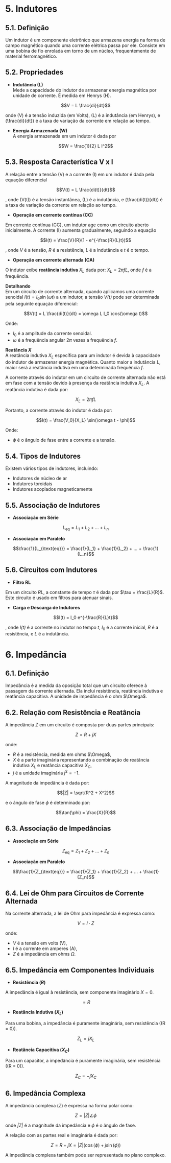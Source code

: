 # 5. Indutores

## 5.1. Definição
Um indutor é um componente eletrônico que armazena energia na forma de campo magnético quando uma corrente elétrica passa por ele. Consiste em uma bobina de fio enrolada em torno de um núcleo, frequentemente de material ferromagnético.

## 5.2. Propriedades
- **Indutância (L)**  
Mede a capacidade do indutor de armazenar energia magnética por unidade de corrente. É medida em Henrys (H).

$$V = L \frac{di}{dt}$$

onde \(V\) é a tensão induzida (em Volts), \(L\) é a indutância (em Henrys), e \(\frac{di}{dt}\) é a taxa de variação da corrente em relação ao tempo.

- **Energia Armazenada (W)**  
A energia armazenada em um indutor é dada por

$$W = \frac{1}{2} L I^2$$

## 5.3. Resposta Característica V x I
A relação entre a tensão \(V\) e a corrente \(I\) em um indutor é dada pela equação diferencial

$$V(t) = L \frac{di(t)}{dt}$$

, onde \(V(t)\) é a tensão instantânea, \(L\) é a indutância, e \(\frac{di(t)}{dt}\) é a taxa de variação da corrente em relação ao tempo.

- **Operação em corrente contínua (CC)**

Em corrente contínua (CC), um indutor age como um circuito aberto inicialmente. A corrente \(I\) aumenta gradualmente, seguindo a equação

$$I(t) = \frac{V}{R}(1 - e^{-\frac{R}{L}t})$$

, onde *V* é a tensão, *R* é a resistência, *L* é a indutância e *t* é o tempo.

- **Operação em corrente alternada (CA)**

O indutor exibe **reatância indutiva** $X_L$ dada por: $X_L = 2 \pi f L$, onde *f* é a frequência.

**Detalhando**  
Em um circuito de corrente alternada, quando aplicamos uma corrente senoidal $I(t) = I_0 \sin(\omega t)$ a um indutor, a tensão *V(t)* pode ser determinada pela seguinte equação diferencial:

$$V(t) = L \frac{di(t)}{dt} = \omega L I_0 \cos(\omega t)$$

Onde:
- $I_0$ é a amplitude da corrente senoidal.
- $\omega$ é a frequência angular $2\pi$ vezes a frequência *f*.

**Reatância *X***  
A reatância indutiva $X_L$ específica para um indutor é devida à capacidade do indutor de armazenar energia magnética. Quanto maior a indutância *L*, maior será a reatância indutiva em uma determinada frequência *f*.

A corrente através do indutor em um circuito de corrente alternada não está em fase com a tensão devido à presença da reatância indutiva $X_L$. A reatância indutiva é dada por:

$$X_L = 2\pi f L$$

Portanto, a corrente através do indutor é dada por:

$$I(t) = \frac{V_0}{X_L} \sin(\omega t - \phi)$$

Onde:
- $\phi$ é o ângulo de fase entre a corrente e a tensão.

## 5.4. Tipos de Indutores
Existem vários tipos de indutores, incluindo:
- Indutores de núcleo de ar
- Indutores toroidais
- Indutores acoplados magneticamente

## 5.5. Associação de Indutores
- **Associação em Série**

$$L_{\text{eq}} = L_1 + L_2 + ... + L_n$$

- **Associação em Paralelo**

$$\frac{1}{L_{\text{eq}}} = \frac{1}{L_1} + \frac{1}{L_2} + ... + \frac{1}{L_n}$$

## 5.6. Circuitos com Indutores
- **Filtro RL**

Em um circuito *RL*, a constante de tempo $\tau$ é dada por $\tau = \frac{L}{R}$. Este circuito é usado em filtros para atenuar sinais.

- **Carga e Descarga de Indutores**

$$I(t) = I_0 e^{-\frac{R}{L}t}$$

, onde *I(t)* é a corrente no indutor no tempo *t*, $I_0$ é a corrente inicial, *R* é a resistência, e *L* é a indutância.

# 6. Impedância

## 6.1. Definição
Impedância é a medida da oposição total que um circuito oferece à passagem da corrente alternada. Ela inclui resistência, reatância indutiva e reatância capacitiva. A unidade de impedância é o ohm $\Omega\$.

## 6.2. Relação com Resistência e Reatância
A impedância *Z* em um circuito é composta por duas partes principais:

$$Z = R + jX$$

onde:
- *R* é a resistência, medida em ohms $\Omega\$,
- *X* é a parte imaginária representando a combinação de reatância indutiva $X_L$ e reatância capacitiva $X_C$,
- *j* é a unidade imaginária $j^2 = -1$.

A magnitude da impedância é dada por:

$$|Z| = \sqrt{R^2 + X^2}$$

e o ângulo de fase $\phi$ é determinado por:

$$\tan(\phi) = \frac{X}{R}$$

## 6.3. Associação de Impedâncias
- **Associação em Série**

$$Z_{\text{eq}} = Z_1 + Z_2 + ... + Z_n$$

- **Associação em Paralelo**

$$\frac{1}{Z_{\text{eq}}} = \frac{1}{Z_1} + \frac{1}{Z_2} + ... + \frac{1}{Z_n}$$

## 6.4. Lei de Ohm para Circuitos de Corrente Alternada
Na corrente alternada, a lei de Ohm para impedância é expressa como:

$$V = I \cdot Z$$

onde:
- *V* é a tensão em volts (V),
- *I* é a corrente em amperes (A),
- *Z* é a impedância em ohms $\Omega$.

## 6.5. Impedância em Componentes Individuais
- **Resistência (*R*)**

A impedância é igual à resistência, sem componente imaginário $X = 0$.

$$ = R$$

- **Reatância Indutiva ($X_L$)**

Para uma bobina, a impedância é puramente imaginária, sem resistência (\(R = 0\)).

$$Z_{L} = jX_{L}$$

- **Reatância Capacitiva ($X_C$)**

Para um capacitor, a impedância é puramente imaginária, sem resistência (\(R = 0\)).

$$Z_{C} = -jX_{C}$$

## 6. Impedância Complexa
A impedância complexa (*Z*) é expressa na forma polar como:

$$Z = |Z| \angle \phi$$

onde *|Z|* é a magnitude da impedância e $\phi$ é o ângulo de fase.

A relação com as partes real e imaginária é dada por:

$$Z = R + jX = |Z| (\cos(\phi) + j\sin(\phi))$$

A impedância complexa também pode ser representada no plano complexo.


